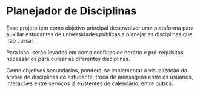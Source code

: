 # Planejador de Disciplinas

Esse projeto tem como objetivo principal desenvolver uma plataforma para auxiliar estudantes de universidades públicas a planejar as disciplinas que irão cursar.

Para isso, serão levados em conta conflitos de horário e pré-requisitos necessários para cursar as diferentes disciplinas.

Como objetivos secundários, pondera-se implementar a visualização da árvore de disciplinas do estudante, troca de mensagens entre os usuários, interações entre serviços já existentes de calendário, entre outros.
